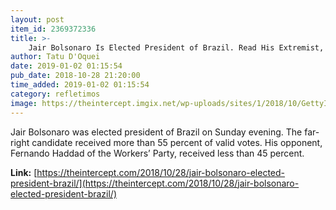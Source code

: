 ```yaml
---
layout: post
item_id: 2369372336
title: >-
    Jair Bolsonaro Is Elected President of Brazil. Read His Extremist, Far-Right Positions in His Own Words.
author: Tatu D'Oquei
date: 2019-01-02 01:15:54
pub_date: 2018-10-28 21:20:00
time_added: 2019-01-02 01:15:54
category: refletimos
image: https://theintercept.imgix.net/wp-uploads/sites/1/2018/10/GettyImages-105458691-1540764832.jpg?auto=compress%2Cformat&q=90&fit=crop&w=1200&h=800
---
```


Jair Bolsonaro was elected president of Brazil on Sunday evening. The far-right candidate received more than 55 percent of valid votes. His opponent, Fernando Haddad of the Workers’ Party, received less than 45 percent.

**Link:** [https://theintercept.com/2018/10/28/jair-bolsonaro-elected-president-brazil/](https://theintercept.com/2018/10/28/jair-bolsonaro-elected-president-brazil/)

